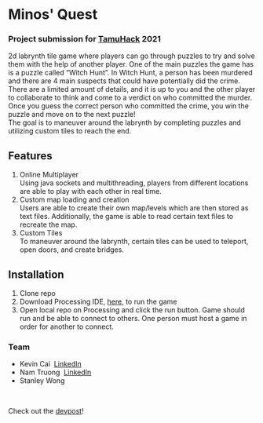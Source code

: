 # Minos' Quest
### Project submission for [TamuHack](https://tamuhack.com) 2021  
  
2d labrynth tile game where players can go through puzzles to try and solve them with the help of another player. One of the main puzzles the game has is a 
puzzle called “Witch Hunt”. In Witch Hunt, a person has been murdered and there are 4 main suspects that could have potentially did the crime. 
There are a limited amount of details, and it is up to you and the other player to collaborate to think and come to a verdict on who committed 
the murder. Once you guess the correct person who committed the crime, you win the puzzle and move on to the next puzzle!  
The goal is to maneuver around the labrynth by completing puzzles and utilizing custom tiles to reach the end.

## Features
1. Online Multiplayer  
Using java sockets and multithreading, players from different locations are able to play with each other in real time.
2. Custom map loading and creation  
Users are able to create their own map/levels which are then stored as text files. Additionally, the game is able to read certain text files to recreate
the map.
3. Custom Tiles  
To maneuver around the labrynth, certain tiles can be used to teleport, open doors, and create bridges.

## Installation
1. Clone repo
2. Download Processing IDE, [here](https://processing.org/download/), to run the game
3. Open local repo on Processing and click the run button. Game should run and be able to connect to others. 
One person must host a game in order for another to connect.

### Team
* Kevin Cai&nbsp;&nbsp;[LinkedIn](https://www.linkedin.com/in/kevincai611/)
* Nam Truong&nbsp;&nbsp;[LinkedIn](https://www.linkedin.com/in/namtruongcs/)
* Stanley Wong
<br/>

Check out the [devpost](https://devpost.com/software/minos-s-quest?ref_content=user-portfolio&ref_feature=in_progress)!

